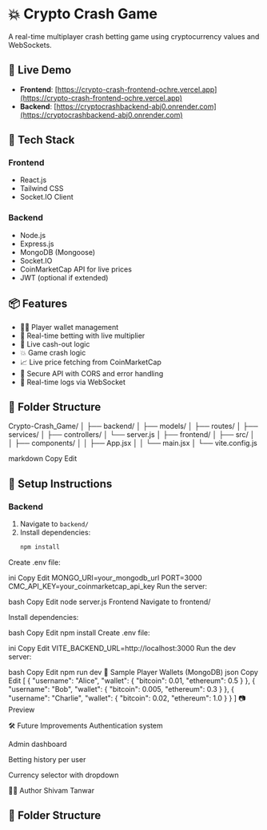 # 💥 Crypto Crash Game

A real-time multiplayer crash betting game using cryptocurrency values and WebSockets.

## 🚀 Live Demo

- **Frontend**: [https://crypto-crash-frontend-ochre.vercel.app](https://crypto-crash-frontend-ochre.vercel.app)
- **Backend**: [https://cryptocrashbackend-abj0.onrender.com](https://cryptocrashbackend-abj0.onrender.com)

## 🧠 Tech Stack

### Frontend
- React.js
- Tailwind CSS
- Socket.IO Client

### Backend
- Node.js
- Express.js
- MongoDB (Mongoose)
- Socket.IO
- CoinMarketCap API for live prices
- JWT (optional if extended)

## 📦 Features

- 🧑‍💻 Player wallet management
- 🎯 Real-time betting with live multiplier
- 💸 Live cash-out logic
- 💥 Game crash logic
- 📈 Live price fetching from CoinMarketCap
- 🔐 Secure API with CORS and error handling
- 📡 Real-time logs via WebSocket


## 📁 Folder Structure

Crypto-Crash_Game/
│
├── backend/
│ ├── models/
│ ├── routes/
│ ├── services/
│ ├── controllers/
│ └── server.js
│
├── frontend/
│ ├── src/
│ │ ├── components/
│ │ ├── App.jsx
│ │ └── main.jsx
│ └── vite.config.js

markdown
Copy
Edit

## 🔧 Setup Instructions

### Backend

1. Navigate to `backend/`
2. Install dependencies:
   ```bash
   npm install
Create .env file:

ini
Copy
Edit
MONGO_URI=your_mongodb_url
PORT=3000
CMC_API_KEY=your_coinmarketcap_api_key
Run the server:

bash
Copy
Edit
node server.js
Frontend
Navigate to frontend/

Install dependencies:

bash
Copy
Edit
npm install
Create .env file:

ini
Copy
Edit
VITE_BACKEND_URL=http://localhost:3000
Run the dev server:

bash
Copy
Edit
npm run dev
🧪 Sample Player Wallets (MongoDB)
json
Copy
Edit
[
  { "username": "Alice", "wallet": { "bitcoin": 0.01, "ethereum": 0.5 } },
  { "username": "Bob", "wallet": { "bitcoin": 0.005, "ethereum": 0.3 } },
  { "username": "Charlie", "wallet": { "bitcoin": 0.02, "ethereum": 1.0 } }
]
📷 Preview

🛠 Future Improvements
Authentication system

Admin dashboard

Betting history per user

Currency selector with dropdown

🧑‍💻 Author
Shivam Tanwar

## 📁 Folder Structure

